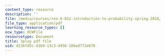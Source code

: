 ```yaml
---
content_type: resource
description: ''
file: /media/courses/res-6-012-introduction-to-probability-spring-2018/d236fd5cd1b913c3d456106ad772e670_qgICsL7ybWc.pdf
file_type: application/pdf
learning_resource_types: []
ocw_type: OCWFile
resourcetype: Document
title: 3play pdf file
uid: d236fd5c-d1b9-13c3-d456-106ad772e670
---
```

